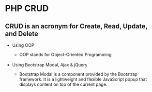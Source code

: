 # PHP CRUD
<h2 style="align:center">CRUD is an acronym for Create, Read, Update, and Delete</h2>
<ul>
  <li>Using OOP</li>
    <ul>
    <li>OOP stands for Object-Oriented Programming</li>
    </ul>
  <br>
  <li>Using Bootstrap Modal, Ajax & jQuery</li>
     <ul>
    <li>Bootstrap Modal is a component provided by the Bootstrap framework. 
      It is a lightweight and flexible JavaScript popup that displays content on top of the current page. </li>
    </ul>
</ul>
